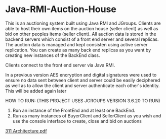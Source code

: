 # Java-RMI-Auction-House

This is an auctioning system built using Java RMI and JGroups. Clients are able to host their own items on the auction house (seller client) as well as bid on other peoples items (seller client).
All auction data is stored in the backend servers which consist of a front end server and several replicas. The auction data is managed and kept consisten using active server replication. You can create as many back end replicas as you want by creating new instances of the BackEnd class.

Clients connect to the front end server via Java RMI.

In a previous version AES encryption and digital signatures were used to ensure no data sent between client and server could be easily deciphered as well as to allow the client and server authenticate each other's identity. This will be added again later

HOW TO RUN:
(THIS PROJECT USES JGROUPS VERSION 3.6.20 TO RUN)
1.  Run an instance of the FrontEnd and at least one BackEnd.
2.  Run as many instances of BuyerClient and SellerClient as you wish and use the console interface to create, close and bid on auctions

[311 Architecture.pdf](https://github.com/Khalido2/Java-RMI-Auction-House/files/11102549/311.Architecture.pdf)

